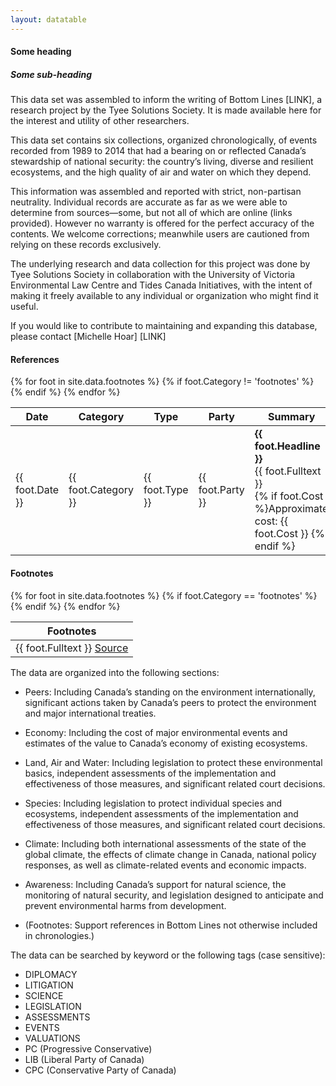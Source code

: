 ```yaml
---
layout: datatable
---
```


#### Some heading

##### Some sub-heading

This data set was assembled to inform the writing of Bottom Lines [LINK], a research project by the Tyee Solutions Society. It is made available here for the interest and utility of other researchers.

This data set contains six collections, organized chronologically, of events recorded from 1989 to 2014 that had a bearing on or reflected Canada’s stewardship of national security: the country’s living, diverse and resilient ecosystems, and the high quality of air and water on which they depend. 

This information was assembled and reported with strict, non-partisan neutrality. Individual records are accurate as far as we were able to determine from sources—some, but not all of which are online (links provided). However no warranty is offered for the perfect accuracy of the contents. We welcome corrections; meanwhile users are cautioned from relying on these records exclusively.

The underlying research and data collection for this project was done by Tyee Solutions Society in collaboration with the University of Victoria Environmental Law Centre and Tides Canada Initiatives, with the intent of making it freely available to any individual or organization who might find it useful.  

If you would like to contribute to maintaining and expanding this database, please contact [Michelle Hoar] [LINK]


#### References 

<table id="references" class="table table-striped table-bordered dataTable no-footer" cellspacing="0" width="100%" role="grid" aria-describedby="example_info" style="width: 100%;">
        <thead>
            <tr>
                <th>Date</th>
                <th>Category</th>
                <th>Type</th>
                <th>Party</th>
                <th>Summary</th>
            </tr>
        </thead>
    <tbody>
{% for foot in site.data.footnotes %}
    {% if foot.Category != 'footnotes' %}
    <tr id="{{ foot.ID }}">
        <td>{{ foot.Date }}</td>
        <td>{{ foot.Category }}</td>
        <td>{{ foot.Type }}</td>
        <td>{{ foot.Party }}</td>
        <td>
            <strong>{{ foot.Headline }}</strong><br />
            {{ foot.Fulltext }}<br />
            {% if foot.Cost %}Approximate cost: {{ foot.Cost }} {% endif %}
        </td>
    </tr>
    {% endif %}
{% endfor %}
    </tbody>
</table>

#### Footnotes

<table id="footnotes" class="table table-striped table-bordered dataTable no-footer" cellspacing="0" width="100%" role="grid" aria-describedby="example_info" style="width: 100%;">
        <thead>
            <tr>
                <th>Footnotes</th>
            </tr>
        </thead>
    <tbody>
{% for foot in site.data.footnotes %}
    {% if foot.Category == 'footnotes' %}
    <tr id="{{ foot.ID }}">
        <td>
            {{ foot.Fulltext }} <a href="{{ foot.Source }}">Source</a>
        </td>
    </tr>
    {% endif %}
{% endfor %}
    </tbody>
</table>

The data are organized into the following sections:


* Peers: Including Canada’s standing on the environment internationally, significant actions taken by Canada’s peers to protect the environment and major international treaties.

* Economy: Including the cost of major environmental events and estimates of the value to Canada’s economy of existing ecosystems.

* Land, Air and Water: Including legislation to protect these environmental basics, independent assessments of the implementation and effectiveness of those measures, and significant related court decisions.

* Species: Including legislation to protect individual species and ecosystems, independent assessments of the implementation and effectiveness of those measures, and significant related court decisions.

* Climate: Including both international assessments of the state of the global climate, the effects of climate change in Canada, national policy responses, as well as climate-related events and economic impacts.

* Awareness: Including Canada’s support for natural science, the monitoring of natural security, and legislation designed to anticipate and prevent environmental harms from development.

* (Footnotes: Support references in Bottom Lines not otherwise included in chronologies.)

The data can be searched by keyword or the following tags (case sensitive):

* DIPLOMACY
* LITIGATION
* SCIENCE
* LEGISLATION
* ASSESSMENTS
* EVENTS
* VALUATIONS
* PC (Progressive Conservative)
* LIB (Liberal Party of Canada)
* CPC (Conservative Party of Canada)
